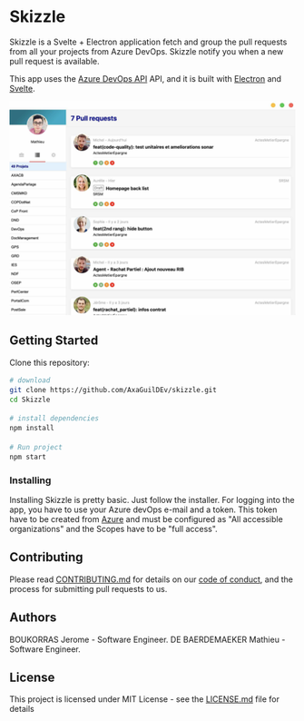 # Skizzle

Skizzle is a Svelte + Electron application fetch and group the pull requests from all your projects from Azure DevOps. Skizzle notify you when a new pull request is available.

This app uses the [Azure DevOps API](https://docs.microsoft.com/en-us/rest/api/azure/devops/?view=azure-devops-rest-5.1) API, and it is built with [Electron](https://electronjs.org/) and [Svelte](https://svelte.dev).

<p align="center">
  <img src="./docs/screenshot.jpg" alt="Skizzle displays a list of pull requests" />
</p>

## Getting Started

Clone this repository:

```bash
# download
git clone https://github.com/AxaGuilDEv/skizzle.git
cd Skizzle

# install dependencies
npm install

# Run project
npm start
```

### Installing

Installing Skizzle is pretty basic. Just follow the installer.
For logging into the app, you have to use your Azure devOps e-mail and a token. This token have to be created from [Azure](https://dev.azure.com) and must be configured as "All accessible organizations" and the Scopes have to be "full access".

## Contributing

Please read [CONTRIBUTING.md](https://github.com/AxaGuilDEv/skizzle/CONTRIBUTING.md) for details on our [code of conduct](https://github.com/AxaGuilDEv/skizzle/CODE_OF_CONDUCT.md), and the process for submitting pull requests to us.

## Authors

BOUKORRAS Jerome - Software Engineer.
DE BAERDEMAEKER Mathieu - Software Engineer.

## License

This project is licensed under MIT License - see the [LICENSE.md](https://github.com/AxaGuilDEv/skizzle/LICENSE.md) file for details